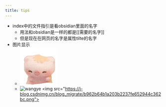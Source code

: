 ```yaml
---
title: tips
---
```




- index中的文件指引是看obsidian里面的名字
	- 用法和obsidian是一样的都是[[需要的名字]]
	- 但是现在在网页的名字是属性tilte的名字
- 图片显示
	- ![本地图片](zhu.png "相对路径")
	- ![wangye](https://i-blog.csdnimg.cn/blog_migrate/b962b64b1a203b2237fe652944c362bc.png)
<img src="https://i-blog.csdnimg.cn/blog_migrate/b962b64b1a203b2237fe652944c362bc.png">
